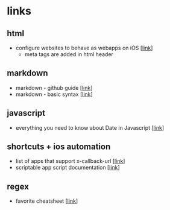 # links

## html
* configure websites to behave as webapps on iOS [[link](https://developer.apple.com/library/archive/documentation/AppleApplications/Reference/SafariWebContent/ConfiguringWebApplications/ConfiguringWebApplications.html#//apple_ref/doc/uid/TP40002051-CH3-SW1)]
	* meta tags are added in html header
	
## markdown
* markdown - github guide [[link](https://guides.github.com/features/mastering-markdown/)]
* markdown - basic syntax [[link](https://www.markdownguide.org/basic-syntax/)]

## javascript
* everything you need to know about Date in Javascript [[link](https://css-tricks.com/everything-you-need-to-know-about-date-in-javascript/)]

## shortcuts + ios automation
* list of apps that support x-callback-url [[link](http://x-callback-url.com/apps/)]
* scriptable app script documentation [[link](https://docs.scriptable.app/script/)]

## regex
* favorite cheatsheet [[link](https://www.rexegg.com/regex-quickstart.html)]
